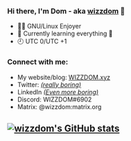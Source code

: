 ### Hi there, I'm Dom - aka [wizzdom][website] 👋

- 🐃🐧 GNU/Linux Enjoyer
- 🌱 Currently learning everything 🤣
- 🕘 UTC 0/UTC +1

### Connect with me:

- My website/blog: [WIZZDOM.xyz][website]  
- Twitter: [ *(really boring)*][twitter]  
- LinkedIn [ *(Even more boring)*][linkedin]  
- Discord: WIZZDOM#6902
- Matrix: @wizzdom:matrix.org

[![wizzdom's GitHub stats](https://github-readme-stats.vercel.app/api?username=wizzdom&show_icons=true&theme=dark&hide_border=true&hide=prs,contribs&count_private=true)](https://github.com/wizzdom)
---

[website]: https://www.wizzdom.xyz
[twitter]: https://twitter.com/Wizzdom03
[linkedin]: https://www.linkedin.com/in/dominic-connor-16096b194/
